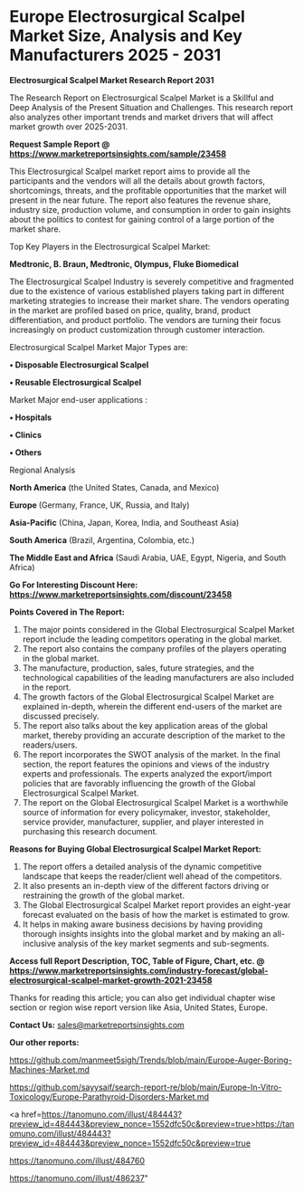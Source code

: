 # Europe Electrosurgical Scalpel Market Size, Analysis and Key Manufacturers 2025 - 2031

<strong>Electrosurgical Scalpel Market Research Report 2031</strong>

The Research Report on Electrosurgical Scalpel Market is a Skillful and Deep Analysis of the Present Situation and Challenges. This research report also analyzes other important trends and market drivers that will affect market growth over 2025-2031.

<strong>Request Sample Report @ <a href=https://www.marketreportsinsights.com/sample/23458>https://www.marketreportsinsights.com/sample/23458</a></strong>

This Electrosurgical Scalpel market report aims to provide all the participants and the vendors will all the details about growth factors, shortcomings, threats, and the profitable opportunities that the market will present in the near future. The report also features the revenue share, industry size, production volume, and consumption in order to gain insights about the politics to contest for gaining control of a large portion of the market share.

Top Key Players in the Electrosurgical Scalpel Market:

<strong>Medtronic, B. Braun, Medtronic, Olympus, Fluke Biomedical</strong>

The Electrosurgical Scalpel Industry is severely competitive and fragmented due to the existence of various established players taking part in different marketing strategies to increase their market share. The vendors operating in the market are profiled based on price, quality, brand, product differentiation, and product portfolio. The vendors are turning their focus increasingly on product customization through customer interaction.

Electrosurgical Scalpel Market Major Types are:

<strong>• Disposable Electrosurgical Scalpel

• Reusable Electrosurgical Scalpel</strong>

Market Major end-user applications :

<strong>• Hospitals

• Clinics

• Others</strong>

Regional Analysis

</u><strong><b>North America</b></strong> (the United States, Canada, and Mexico)

<strong><b>Europe </b></strong>(Germany, France, UK, Russia, and Italy)

<strong><b>Asia-Pacific</b></strong> (China, Japan, Korea, India, and Southeast Asia)

<strong><b>South America</b></strong> (Brazil, Argentina, Colombia, etc.)

<strong><b>The Middle East and Africa</b></strong> (Saudi Arabia, UAE, Egypt, Nigeria, and South Africa)

<strong>Go For Interesting Discount Here: <a href=https://www.marketreportsinsights.com/discount/23458>https://www.marketreportsinsights.com/discount/23458</a></strong>

<strong>Points Covered in The Report:</strong>
<ol>
  <li>The major points considered in the Global Electrosurgical Scalpel Market report include the leading competitors operating in the global market.</li>
  <li>The report also contains the company profiles of the players operating in the global market.</li>
  <li>The manufacture, production, sales, future strategies, and the technological capabilities of the leading manufacturers are also included in the report.</li>
  <li>The growth factors of the Global Electrosurgical Scalpel Market are explained in-depth, wherein the different end-users of the market are discussed precisely.</li>
  <li>The report also talks about the key application areas of the global market, thereby providing an accurate description of the market to the readers/users.</li>
  <li>The report incorporates the SWOT analysis of the market. In the final section, the report features the opinions and views of the industry experts and professionals. The experts analyzed the export/import policies that are favorably influencing the growth of the Global Electrosurgical Scalpel Market.</li>
  <li>The report on the Global Electrosurgical Scalpel Market is a worthwhile source of information for every policymaker, investor, stakeholder, service provider, manufacturer, supplier, and player interested in purchasing this research document.</li>
</ol>
<strong>Reasons for Buying Global Electrosurgical Scalpel Market Report:</strong>

<ol>
  <li>The report offers a detailed analysis of the dynamic competitive landscape that keeps the reader/client well ahead of the competitors.</li>
  <li>It also presents an in-depth view of the different factors driving or restraining the growth of the global market.</li>
  <li>The Global Electrosurgical Scalpel Market report provides an eight-year forecast evaluated on the basis of how the market is estimated to grow.</li>
  <li>It helps in making aware business decisions by having providing thorough insights insights into the global market and by making an all-inclusive analysis of the key market segments and sub-segments.</li>
</ol>
<strong>Access full Report Description, TOC, Table of Figure, Chart, etc. @ <a href=https://www.marketreportsinsights.com/industry-forecast/global-electrosurgical-scalpel-market-growth-2021-23458>https://www.marketreportsinsights.com/industry-forecast/global-electrosurgical-scalpel-market-growth-2021-23458</a></strong>


Thanks for reading this article; you can also get individual chapter wise section or region wise report version like Asia, United States, Europe.

<strong>Contact Us:</strong>
sales@marketreportsinsights.com

<strong>Our other reports:</strong>

<a href=https://github.com/manmeet5sigh/Trends/blob/main/Europe-Auger-Boring-Machines-Market.md>https://github.com/manmeet5sigh/Trends/blob/main/Europe-Auger-Boring-Machines-Market.md</a>

<a href=https://github.com/sayysaif/search-report-re/blob/main/Europe-In-Vitro-Toxicology/Europe-Parathyroid-Disorders-Market.md>https://github.com/sayysaif/search-report-re/blob/main/Europe-In-Vitro-Toxicology/Europe-Parathyroid-Disorders-Market.md</a>

<a href=https://tanomuno.com/illust/484443?preview_id=484443&preview_nonce=1552dfc50c&preview=true>https://tanomuno.com/illust/484443?preview_id=484443&preview_nonce=1552dfc50c&preview=true</a>

<a href=https://tanomuno.com/illust/484760>https://tanomuno.com/illust/484760</a>

<a href=https://tanomuno.com/illust/486237>https://tanomuno.com/illust/486237</a>"
